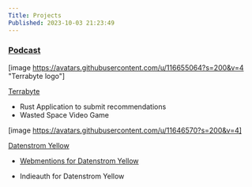 ```yaml
---
Title: Projects
Published: 2023-10-03 21:23:49
---
```




### [Podcast](/podcast)

[image https://avatars.githubusercontent.com/u/116655064?s=200&v=4 "Terrabyte logo"]

[Terrabyte](https://github.com/orgs/terrabyte-tech/repositories "Datenstrom logo") 

* Rust Application to submit recommendations
* Wasted Space Video Game


[image https://avatars.githubusercontent.com/u/11646570?s=200&v=4]

[Datenstrom Yellow](https://github.com/datenstrom/yellow)

* [Webmentions for Datenstrom Yellow](https://github.com/pmoralesgarcia/yellow-webmention)

* Indieauth for Datenstrom Yellow








